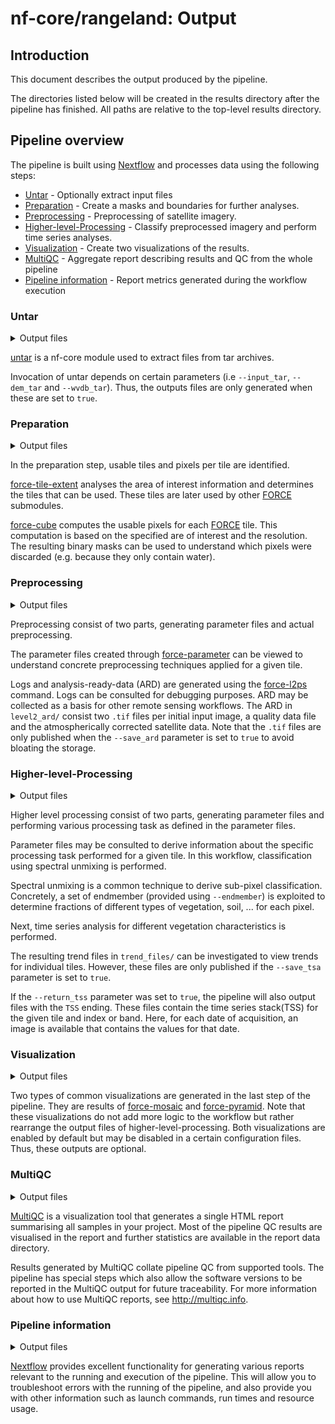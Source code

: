 # nf-core/rangeland: Output

## Introduction

This document describes the output produced by the pipeline.

The directories listed below will be created in the results directory after the pipeline has finished.
All paths are relative to the top-level results directory.

## Pipeline overview

The pipeline is built using [Nextflow](https://www.nextflow.io/) and processes data using the following steps:

- [Untar](#untar) - Optionally extract input files
- [Preparation](#preparation) - Create a masks and boundaries for further analyses.
- [Preprocessing](#preprocessing) - Preprocessing of satellite imagery.
- [Higher-level-Processing](#higher-level-processing) - Classify preprocessed imagery and perform time series analyses.
- [Visualization](#visualization) - Create two visualizations of the results.
- [MultiQC](#multiqc) - Aggregate report describing results and QC from the whole pipeline
- [Pipeline information](#pipeline-information) - Report metrics generated during the workflow execution

### Untar

<details markdown="1">
<summary>Output files</summary>

- `untar/`
  - `<digital_elevation_dir>`: directory containing symlinks to decompressed digital elevation input data.
    Only present if a tar archive was provided for the digital elevation model.
    Name of the directory derived from archive contents.
  - `<water_vapor_dir>`: directory containing symlinks to decompressed water vapor input data.
    Only present if a tar archive was provided for water vapor data.
    Name of the directory derived from archive contents.
  - `<satellite_data_dir>`: directory containing symlinks to decompressed satellite imagery input data.
    Only present if a tar archive was provided for satellite data.
    Name of the directory derived from archive contents.

</details>

[untar](https://nf-co.re/modules/untar) is a nf-core module used to extract files from tar archives.

Invocation of untar depends on certain parameters (i.e `--input_tar`, `--dem_tar` and `--wvdb_tar`).
Thus, the outputs files are only generated when these are set to `true`.

### Preparation

<details markdown="1">
<summary>Output files</summary>

- `preparation/`
  - `tile_allow.txt`: File containing all [FORCE](https://force-eo.readthedocs.io/en/latest/index.html) notation tiles of the earths surface that should be used further in the pipeline.
    The first line contains the number of tiles.
    Following lines contain tile identifiers.
  - `mask/`: Directory containing a subdirectory for every [FORCE](https://force-eo.readthedocs.io/en/latest/index.html) tile.
    Each subdirectory contains the `aoi.tif` file.
    This file represents a binary mask layer that indicates which pixels are eligible for analyses.

</details>

In the preparation step, usable tiles and pixels per tile are identified.

[force-tile-extent](https://force-eo.readthedocs.io/en/latest/components/auxilliary/tile-extent.html#force-tile-extent) analyses the area of interest information and determines the tiles that can be used.
These tiles are later used by other [FORCE](https://force-eo.readthedocs.io/en/latest/index.html) submodules.

[force-cube](https://force-eo.readthedocs.io/en/latest/components/auxilliary/cube.html#force-cube) computes the usable pixels for each [FORCE](https://force-eo.readthedocs.io/en/latest/index.html) tile.
This computation is based on the specified are of interest and the resolution.
The resulting binary masks can be used to understand which pixels were discarded (e.g. because they only contain water).

### Preprocessing

<details markdown="1">
<summary>Output files</summary>

- `preprocess/<SATELLITE INPUT IMAGE>/`
  - `param_files/`: Directory containing parameter files for [FORCE](https://force-eo.readthedocs.io/en/latest/index.html) preprocessing modules. One file per satellite mission per tile.
  - `level2_ard/`: Directory containing symlinks to analysis-ready-data.
    Subdirectories contain the .tif files that were generated during preprocessing.
  - `logs/`: Logs from preprocessing.

</details>

Preprocessing consist of two parts, generating parameter files and actual preprocessing.

The parameter files created through [force-parameter](https://force-eo.readthedocs.io/en/latest/components/auxilliary/parameter.html#force-parameter) can be viewed to understand concrete preprocessing techniques applied for a given tile.

Logs and analysis-ready-data (ARD) are generated using the [force-l2ps](https://force-eo.readthedocs.io/en/latest/components/lower-level/level2/l2ps.html) command.
Logs can be consulted for debugging purposes.
ARD may be collected as a basis for other remote sensing workflows.
The ARD in `level2_ard/` consist two `.tif` files per initial input image, a quality data file and the atmospherically corrected satellite data.
Note that the `.tif` files are only published when the `--save_ard` parameter is set to `true` to avoid bloating the storage.

### Higher-level-Processing

<details markdown="1">
<summary>Output files</summary>

- `higher-level/<TILE>/`
  - `param_files/`: Parameter files used in [force-higher-level](https://force-eo.readthedocs.io/en/latest/components/higher-level/index.html).
  - `trend_files/`: Symlinks to trend files that are the result of higher-level processing.

</details>

Higher level processing consist of two parts, generating parameter files and performing various processing task as defined in the parameter files.

Parameter files may be consulted to derive information about the specific processing task performed for a given tile.
In this workflow, classification using spectral unmixing is performed.

Spectral unmixing is a common technique to derive sub-pixel classification.
Concretely, a set of endmember (provided using `--endmember`) is exploited to determine fractions of different types of vegetation, soil, ... for each pixel.

Next, time series analysis for different vegetation characteristics is performed.

The resulting trend files in `trend_files/` can be investigated to view trends for individual tiles.
However, these files are only published if the `--save_tsa` parameter is set to `true`.

If the `--return_tss` parameter was set to `true`, the pipeline will also output files with the `TSS` ending.
These files contain the time series stack(TSS) for the given tile and index or band.
Here, for each date of acquisition, an image is available that contains the values for that date.

### Visualization

<details markdown="1">
<summary>Output files</summary>

- `trend/`
  - `mosaic/<PRODUCT>/`
    - `<TILE>/`: .tif files that are part of the mosaic.
    - `mosaic/`: Contains a single virtual raster file that combines the .tif files into the mosaic visualization.
  - `pyramid/<TREND_TYPE>/trend/<TILE>/`: Contains tile-wise pyramid visualizations for every trend analyzed in the workflow.

</details>

Two types of common visualizations are generated in the last step of the pipeline.
They are results of [force-mosaic](https://force-eo.readthedocs.io/en/latest/components/auxilliary/mosaic.html) and [force-pyramid](https://force-eo.readthedocs.io/en/latest/components/auxilliary/pyramid.html).
Note that these visualizations do not add more logic to the workflow but rather rearrange the output files of higher-level-processing.
Both visualizations are enabled by default but may be disabled in a certain configuration files.
Thus, these outputs are optional.

### MultiQC

<details markdown="1">
<summary>Output files</summary>

- `multiqc/`
  - `multiqc_report.html`: a standalone HTML file that can be viewed in your web browser.
  - `multiqc_data/`: directory containing parsed statistics from the different tools used in the pipeline.
  - `multiqc_plots/`: directory containing static images from the report in various formats.

</details>

[MultiQC](http://multiqc.info) is a visualization tool that generates a single HTML report summarising all samples in your project.
Most of the pipeline QC results are visualised in the report and further statistics are available in the report data directory.

Results generated by MultiQC collate pipeline QC from supported tools. The pipeline has special steps which also allow the software versions to be reported in the MultiQC output for future traceability.
For more information about how to use MultiQC reports, see <http://multiqc.info>.

### Pipeline information

<details markdown="1">
<summary>Output files</summary>

- `pipeline_info/`
  - Reports generated by Nextflow: `execution_report.html`, `execution_timeline.html`, `execution_trace.txt` and `pipeline_dag.dot`/`pipeline_dag.svg`.
  - Reports generated by the pipeline: `pipeline_report.html`, `pipeline_report.txt` and `software_versions.yml`. The `pipeline_report*` files will only be present if the `--email` / `--email_on_fail` parameter's are used when running the pipeline.
  - Reformatted samplesheet files used as input to the pipeline: `samplesheet.valid.csv`.
  - Parameters used by the pipeline run: `params.json`.

</details>

[Nextflow](https://www.nextflow.io/docs/latest/tracing.html) provides excellent functionality for generating various reports relevant to the running and execution of the pipeline.
This will allow you to troubleshoot errors with the running of the pipeline, and also provide you with other information such as launch commands, run times and resource usage.
